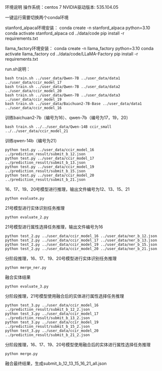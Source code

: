 环境说明
操作系统：centos 7
NVIDIA驱动版本: 535.104.05

一键运行需要切换两个conda环境

stanford_alpaca环境安装：
conda create -n stanford_alpaca python=3.10
conda activate stanford_alpaca
cd ../data/code
pip install -r requirements.txt


llama_factory环境安装：
conda create -n llama_factory python=3.10
conda activate llama_factory
cd ../data/code/LLaMA-Factory
pip install -r requirements.txt

run.sh说明：
```
bash train.sh ../user_data/Qwen-7B ../user_data/data1 ../user_data/ccir_model_17
bash train.sh ../user_data/Qwen-7B ../user_data/data2 ../user_data/ccir_model_20
bash train.sh ../user_data/Qwen-7B ../user_data/data3 ../user_data/ccir_model_19
bash train.sh ../user_data/Baichuan2-7B-Base ../user_data/data1 ../user_data/ccir_model_16
```
训练baichuan2-7b（编号为16）、qwen-7b（编号为17，19，20）

```
bash train.sh ../../user_data/Qwen-14B ccir_small ../../user_data/ccir_model_21
```
训练qwen-14b（编号为21）

```
python test.py ../user_data/ccir_model_16 ../prediction_result/submit_b_12.json
python test.py ../user_data/ccir_model_17 ../prediction_result/submit_b_13.json
python test.py ../user_data/ccir_model_19 ../prediction_result/submit_b_15.json
python test.py ../user_data/ccir_model_20 ../prediction_result/submit_b_21.json
```
16、17、19、20号模型进行推理，输出文件编号为12、13、15、21

```
python evaluate.py
```
21号模型进行实体识别任务推理


```
python evaluate_2.py
```
21号模型进行属性选择任务推理，输出文件编号为16

```
python test_2.py ../user_data/ccir_model_16 ../user_data/ner_b_12.json
python test_2.py ../user_data/ccir_model_17 ../user_data/ner_b_13.json
python test_2.py ../user_data/ccir_model_19 ../user_data/ner_b_15.json
python test_2.py ../user_data/ccir_model_20 ../user_data/ner_b_21.json
```
分阶段推理，16、17、19、20号模型进行实体识别任务推理

```
python merge_ner.py
```
融合实体结果

```
python evaluate_3.py
```
分阶段推理，21号模型使用融合后的实体进行属性选择任务推理

```
python test_3.py ../user_data/ccir_model_16 ../prediction_result/submit_b_12_2.json
python test_3.py ../user_data/ccir_model_17 ../prediction_result/submit_b_13_2.json
python test_3.py ../user_data/ccir_model_19 ../prediction_result/submit_b_15_2.json
python test_3.py ../user_data/ccir_model_20 ../prediction_result/submit_b_21_2.json
```
分阶段推理，16、17、19、20号模型使用融合后的实体进行属性选择任务推理

```
python merge.py
```
融合最终结果，生成submit_b_12_13_15_16_21_all.json
